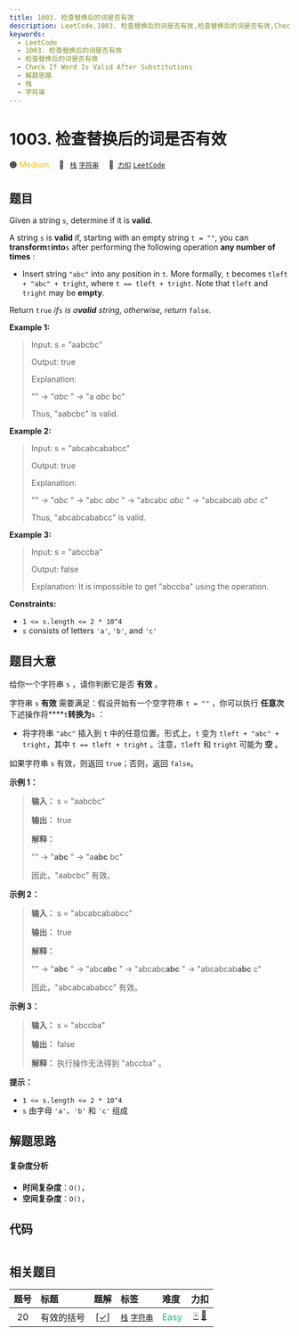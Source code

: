```yaml
---
title: 1003. 检查替换后的词是否有效
description: LeetCode,1003. 检查替换后的词是否有效,检查替换后的词是否有效,Check If Word Is Valid After Substitutions,解题思路,栈,字符串
keywords:
  - LeetCode
  - 1003. 检查替换后的词是否有效
  - 检查替换后的词是否有效
  - Check If Word Is Valid After Substitutions
  - 解题思路
  - 栈
  - 字符串
---
```


# 1003. 检查替换后的词是否有效

🟠 <font color=#ffb800>Medium</font>&emsp; 🔖&ensp; [`栈`](/tag/stack.md) [`字符串`](/tag/string.md)&emsp; 🔗&ensp;[`力扣`](https://leetcode.cn/problems/check-if-word-is-valid-after-substitutions) [`LeetCode`](https://leetcode.com/problems/check-if-word-is-valid-after-substitutions)

## 题目

Given a string `s`, determine if it is **valid**.

A string `s` is **valid** if, starting with an empty string `t = ""`, you can
**transform**`t`**into**`s` after performing the following operation **any
number of times** :

  * Insert string `"abc"` into any position in `t`. More formally, `t` becomes `tleft + "abc" + tright`, where `t == tleft + tright`. Note that `tleft` and `tright` may be **empty**.

Return `true` _if_`s` _is a**valid** string, otherwise, return_ `false`.



**Example 1:**

> Input: s = "aabcbc"
> 
> Output: true
> 
> Explanation:
> 
> "" -> "_abc_ " -> "a _abc_ bc"
> 
> Thus, "aabcbc" is valid.

**Example 2:**

> Input: s = "abcabcababcc"
> 
> Output: true
> 
> Explanation:
> 
> "" -> "_abc_ " -> "abc _abc_ " -> "abcabc _abc_ " -> "abcabcab _abc_ c"
> 
> Thus, "abcabcababcc" is valid.

**Example 3:**

> Input: s = "abccba"
> 
> Output: false
> 
> Explanation: It is impossible to get "abccba" using the operation.

**Constraints:**

  * `1 <= s.length <= 2 * 10^4`
  * `s` consists of letters `'a'`, `'b'`, and `'c'`


## 题目大意

给你一个字符串 `s` ，请你判断它是否 **有效** 。

字符串 `s` **有效** 需要满足：假设开始有一个空字符串 `t = ""` ，你可以执行 **任意次** 下述操作将****`t`**转换为**`s`
：

  * 将字符串 `"abc"` 插入到 `t` 中的任意位置。形式上，`t` 变为 `tleft + "abc" + tright`，其中 `t == tleft + tright` 。注意，`tleft` 和 `tright` 可能为 **空** 。

如果字符串 `s` 有效，则返回 `true`；否则，返回 `false`。



**示例 1：**

> 
> 
> 
> 
> 
> **输入：** s = "aabcbc"
> 
> **输出：** true
> 
> **解释：**
> 
> "" -> "**abc** " -> "a**abc** bc"
> 
> 因此，"aabcbc" 有效。

**示例 2：**

> 
> 
> 
> 
> 
> **输入：** s = "abcabcababcc"
> 
> **输出：** true
> 
> **解释：**
> 
> "" -> "**abc** " -> "abc**abc** " -> "abcabc**abc** " -> "abcabcab**abc** c"
> 
> 因此，"abcabcababcc" 有效。

**示例 3：**

> 
> 
> 
> 
> 
> **输入：** s = "abccba"
> 
> **输出：** false
> 
> **解释：** 执行操作无法得到 "abccba" 。



**提示：**

  * `1 <= s.length <= 2 * 10^4`
  * `s` 由字母 `'a'`、`'b'` 和 `'c'` 组成


## 解题思路

#### 复杂度分析

- **时间复杂度**：`O()`，
- **空间复杂度**：`O()`，

## 代码

```javascript

```

## 相关题目

<!-- prettier-ignore -->
| 题号 | 标题 | 题解 | 标签 | 难度 | 力扣 |
| :------: | :------ | :------: | :------ | :------ | :------: |
| 20 | 有效的括号 | [[✓]](/problem/0020.md) |  [`栈`](/tag/stack.md) [`字符串`](/tag/string.md) | <font color=#15bd66>Easy</font> | [🀄️](https://leetcode.cn/problems/valid-parentheses) [🔗](https://leetcode.com/problems/valid-parentheses) |